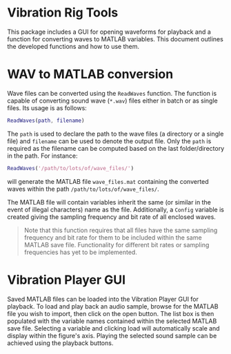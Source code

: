 # Vibration Rig Tools

This package includes a GUI for opening waveforms for playback and a function for converting waves to MATLAB variables. This document outlines the developed functions and how to use them.

# WAV to MATLAB conversion
Wave files can be converted using the `ReadWaves` function. The function is capable of converting sound wave (`*.wav`) files either in batch or as single files. Its usage is as follows:

```matlab
ReadWaves(path, filename)
```

The `path` is used to declare the path to the wave files (a directory or a single file) and `filename` can be used to denote the output file. Only the `path` is required as the filename can be computed based on the last folder/directory in the path. For instance:

```matlab
ReadWaves('/path/to/lots/of/wave_files/')
```
will generate the MATLAB file `wave_files.mat` containing the converted waves within the path `/path/to/lots/of/wave_files/`.

The MATLAB file will contain variables inherit the same (or similar in the event of illegal characters) name as the file. Additionally, a `Config` variable is created giving the sampling frequency and bit rate of all enclosed waves.

> Note that this function requires that all files have the same sampling frequency and bit rate for them to be included within the same MATLAB save file. Functionality for different bit rates or sampling frequencies has yet to be implemented.

# Vibration Player GUI
Saved MATLAB files can be loaded into the Vibration Player GUI for playback. To load and play back an audio sample, browse for the MATLAB file you wish to import, then click on the open button. The list box is then populated with the variable names contained within the selected MATLAB save file. Selecting a variable and clicking load will automatically scale and display within the figure's axis. Playing the selected sound sample can be achieved using the playback buttons.